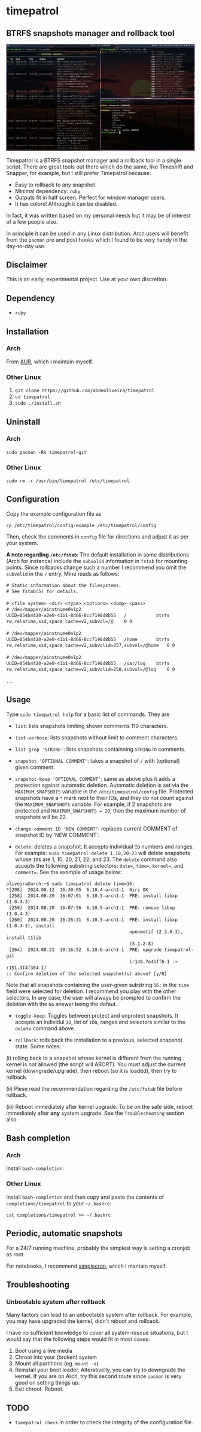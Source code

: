 # timepatrol

## BTRFS snapshots manager and rollback tool 

![Alt text](/media/0.png?raw=true "Timepatrol in action!")


Timepatrol is a BTRFS snapshot manager and a rollback tool in a single script.
There are great tools out there which do the same, like Timeshift and Snapper,
for example, but I still prefer Timepatrol because:

* Easy to rollback to any snapshot.
* Minimal dependency: `ruby`.
* Outputs fit in half screen. Perfect for window manager users. 
* It has colors! Although it can be disabled.

In fact, it was written based on my personal needs but it may 
be of interest of a few people also. 

In principle it can be used in any Linux distribution. Arch users
will benefit from the `pacman` pre and post hooks which I found to be
very handy in the day-to-day use.

## Disclaimer

This is an early, experimental project. Use at your own discretion.

## Dependency
* `ruby`

## Installation

### Arch

From [AUR](https://aur.archlinux.org/packages/timepatrol-git), which I maintain myself.

### Other Linux
1. `git clone https://github.com/abdeoliveira/timepatrol`
2. `cd timepatrol`
3. `sudo ./install.sh` 

## Uninstall

### Arch

`sudo pacman -Rs timepatrol-git`

### Other Linux

`sudo rm -r /usr/bin/timepatrol /etc/timepatrol`

## Configuration 
Copy the example configuration file as

```
cp /etc/timepatrol/config-example /etc/timepatrol/config
```

Then, check the comments in `config` file 
for directions and adjust it as per your system. 

**A note regarding `/etc/fstab`**: The default installation in some distributions 
(Arch for instance) include the `subvolid` information in `fstab` for mounting 
points. Since rollbacks change such a number I recommend you omit the `subvolid` 
in the `/` entry. Mine reads as follows:

```
# Static information about the filesystems.
# See fstab(5) for details.

# <file system> <dir> <type> <options> <dump> <pass>
# /dev/mapper/ainstnvme0n1p2
UUID=054b4420-a2e0-41b1-8d66-8cc7198d8b55	/         	btrfs     	rw,relatime,ssd,space_cache=v2,subvol=/@	0 0

# /dev/mapper/ainstnvme0n1p2
UUID=054b4420-a2e0-41b1-8d66-8cc7198d8b55	/home     	btrfs     	rw,relatime,ssd,space_cache=v2,subvolid=257,subvol=/@home	0 0

# /dev/mapper/ainstnvme0n1p2
UUID=054b4420-a2e0-41b1-8d66-8cc7198d8b55	/var/log  	btrfs     	rw,relatime,ssd,space_cache=v2,subvolid=258,subvol=/@log	0 0

...
```

## Usage

Type `sudo timepatrol help` for a basic list of commands. They are

* `list`: lists snapshots limiting shown comments 110 characters.

* `list-verbose`: lists snapshots without limit to comment characters.

* `list-grep 'STRING'`: lists snapshots containning `STRING` in comments. 

* `snapshot 'OPTIONAL COMMENT'`: takes a snapshot of `/` with (optional) 
given comment.

* `snapshot-keep 'OPTIONAL COMMENT'`: same as above plus it adds a protection against 
automatic deletion. Automatic deletion is set via the `MAXIMUM_SNAPSHOTS` 
variable in the `/etc/timepatrol/config` file. 
Protected snapshots have a `*` mark next to their IDs, and
they do not count against the `MAXIMUM_SNAPSHOTS` variable.
For example, if 2 snapshots are protected and `MAXIMUM_SNAPSHOTS = 20`,
then the maximum number of snapshots will be 22. 

* `change-comment ID 'NEW COMMENT'`: replaces current COMMENT of snapshot ID by
'NEW COMMENT'.

* `delete`: deletes a snapshot. It accepts individual `ID` numbers and ranges. 
For example: `sudo timepatrol delete 1,10,20-23` will delete snapshots whose 
`ID`s are 1, 10, 20, 21, 22, and 23. The `delete` command also accepts 
the following substring selectors: `date=`, `time=`, `kernel=`, and `comment=`.
See the example of usage below:

```
oliveira@arch:~$ sudo timepatrol delete time=16:
*[208]  2024.08.12  16:30:05  6.10.4-arch2-1  Niri OK 
 [258]  2024.08.20  16:07:01  6.10.5-arch1-1  PRE: install libxp (1.0.4-3) 
 [259]  2024.08.20  16:07:56  6.10.5-arch1-1  PRE: remove libxp (1.0.4-3) 
 [260]  2024.08.20  16:26:31  6.10.5-arch1-1  PRE: install libxp (1.0.4-3), install 
                                              openmotif (2.3.8-3), install t1lib 
                                              (5.1.2-8) 
 [264]  2024.08.21  10:16:52  6.10.6-arch1-1  PRE: upgrade timepatrol-git 
                                              (r149.7e4bff6-1 -> r151.3f4f304-1) 
:: Confirm deletion of the selected snapshot(s) above? [y/N]
```

Note that all snapshots containing the user-given substring `16:` in the `time` field 
were selected for deletion. I recommend you play with the other selectors. In 
any case, the user will always be prompted to confirm the deletion 
with the `No` answer being the defaut.

* `toggle-keep`: Toggles between protect and unprotect snapshots. 
It accepts an individul `ID`, list of `ID`s, ranges and selectors similar to the 
`delete` command above.

* `rollback`: rolls back the installation to a previous, selected snapshot state. 
Some notes: 

(i) rolling back to a snapshot whose kernel is different from the 
running kernel is not allowed (the script will ABORT). 
You must adjust the current kernel (downgrade/upgrade), then 
reboot (so it is loaded), then try to rollback. 

(ii) Plese read the recommendation regarding the `/etc/fstab` file before rollback. 

(iii) Reboot immediately after kernel upgrade. To be on the safe side, 
reboot immediately after **any** system upgrade. See the `Troubleshooting`
section also.

## Bash completion

### Arch
Install `bash-completion`.


### Other Linux
Install `bash-completion` and then copy and paste the contents of 
`completions/timepatrol` to your `~/.bashrc`:

```
cat completions/timepatrol >> ~/.bashrc
```

## Periodic, automatic snapshots

For a 24/7 running machine, probably the simplest way is setting a cronjob as root. 

For notebooks, I recommend [simplecron](https://github.com/abdeoliveira/simplecron),
which I mantain myself.

## Troubleshooting

### Unbootable system after rollback

Many factors can lead to an unbootable system after rollback.
For example, you may have upgraded the kernel, didn't reboot
and rollback. 

I have no sufficient
knowledge to cover all system-rescue situations, but I would say that
the following steps would fit in most cases:

1. Boot using a live media
2. Chroot into your (broken) system
3. Mount all partitions (eg. `mount -a`)
4. Reinstall your boot loader. Alterativelly, 
you can try to downgrade the kernel. If you are on Arch, try this second route 
since `pacman` is very good on setting things up. 
5. Exit chroot. Reboot.


## TODO

* `timepatrol check` in order to check the integrity of the configuration file.
